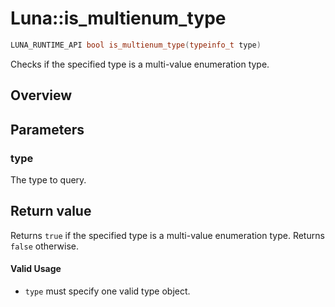 # Luna::is_multienum_type

```c++
LUNA_RUNTIME_API bool is_multienum_type(typeinfo_t type)
```

Checks if the specified type is a multi-value enumeration type. 

## Overview


## Parameters
### type
The type to query. 

## Return value
Returns `true` if the specified type is a multi-value enumeration type. Returns `false` otherwise. 

#### Valid Usage
* `type` must specify one valid type object. 

